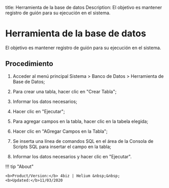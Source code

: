 title:  Herramienta de la base de datos 
Description: El objetivo es mantener registro de guión para su ejecución en el sistema. 
# Herramienta de la base de datos

El objetivo es mantener registro de guión para su ejecución en el sistema.

Procedimiento
-------------

1.  Acceder al menú principal Sistema \> Banco de Datos \> Herramienta de Base
    de Datos;

2.  Para crear una tabla, hacer clic en "Crear Tabla";

3.  Informar los datos necesarios;

4.  Hacer clic en "Ejecutar";

5.  Para agregar campos en la tabla, hacer clic en la tabela elegida;

6.  Hacer clic en "AGregar Campos en la Tabla";

7.  Se inserta una línea de comandos SQL en el área de la Consola de Scripts SQL
    para insertar el campo en la tabla;

8.  Informar los datos necesarios y hacer clic en "Ejecutar".

!!! tip "About"

    <b>Product/Version:</b> 4biz | Helium &nbsp;&nbsp;
    <b>Updated:</b>11/03/2020
